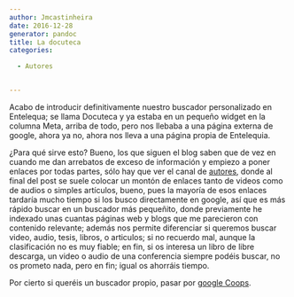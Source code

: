 ```yaml
---
author: Jmcastinheira
date: 2016-12-28
generator: pandoc
title: La docuteca
categories:

  - Autores


---
```




Acabo de introducir definitivamente nuestro buscador personalizado en
Entelequa; se llama Docuteca y ya estaba en un pequeño widget en la
columna Meta, arriba de todo, pero nos llebaba a una página externa de
google, ahora ya no, ahora nos lleva a una página propia de Entelequia.

¿Para qué sirve esto? Bueno, los que siguen el blog saben que de vez en
cuando me dan arrebatos de exceso de información y empiezo a poner
enlaces por todas partes, sólo hay que ver el canal de
[autores](http://entelequia.bligoo.com/tag/autores), donde al final del
post se suele colocar un montón de enlaces tanto de videos como de
audios o simples artículos, bueno, pues la mayoría de esos enlaces
tardaría mucho tiempo si los busco directamente en google, así que es
más rápido buscar en un buscador más pequeñito, donde previamente he
indexado unas cuantas páginas web y blogs que me parecieron con
contenido relevante; además nos permite diferenciar si queremos buscar
video, audio, tesis, libros, o articulos; si no recuerdo mal, aunque la
clasificación no es muy fiable; en fin, si os interesa un libro de libre
descarga, un video o audio de una conferencia siempre podéis buscar, no
os prometo nada, pero en fin; igual os ahorráis tiempo.

Por cierto si queréis un buscador propio, pasar por [google
Coops](http://www.google.com/coop/).
